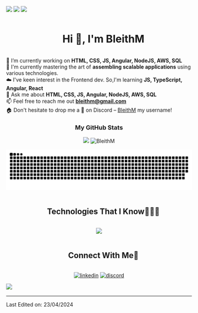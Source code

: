 <!--horizontal divider(gradiant)-->
<img src="https://user-images.githubusercontent.com/73097560/115834477-dbab4500-a447-11eb-908a-139a6edaec5c.gif">

<!--Banner-->
<img src="https://github.com/BleithM/BleithM/assets/75079865/b271ae43-7f55-4d0c-b60e-32a6bc896001">

<!--horizontal divider(gradiant)-->
<img src="https://user-images.githubusercontent.com/73097560/115834477-dbab4500-a447-11eb-908a-139a6edaec5c.gif">

<!--h1 without bottom border-->
<div id="user-content-toc">
  <ul align="center">
    <summary><h1 style="display: inline-block">Hi 👋, I'm BleithM</h1></summary>
  </ul>
</div>

<!--Intro start-->
🔭 I’m currently working on **HTML, CSS, JS, Angular, NodeJS, AWS, SQL**<br>
🌱 I'm currently mastering the art of **assembling scalable applications** using various technologies.<br>
☁️ I've keen interest in the Frontend dev. So,I'm learning **JS, TypeScript, Angular, React**<br>
💬 Ask me about **HTML, CSS, JS, Angular, NodeJS, AWS, SQL**<br>
📫 Feel free to reach me out **bleithm@gmail.com**<br>
🏠 Don't hesitate to drop me a **👋** on Discord –  [BleithM](http://discord.com/users/bleithm) my username!<br>
  
<!--Intro end-->
<h3 align="center">My GitHub Stats</h3>
<p align="center" width="90%"> 
  <img height="180em" aling="right" src="https://github-readme-stats-eight-theta.vercel.app/api/top-langs/?username=Bleithm&layout=compact&langs_count=8&theme=dark"/>
  <img height="180em" aling="left" src="https://github-readme-stats.vercel.app/api?username=BleithM&show_icons=true&theme=dark&locale=en" alt="BleithM" />
</p>

<!--- snake -->
<div align="center">
  <img  src="https://github.com/1999AZZAR/1999AZZAR/blob/readme/resources/img/grid-snake.svg"
       alt="snake" /></a>
</div>


<!--h1 without bottom border-->
<div id="user-content-toc">
  <ul align="center">
    <summary><h2 style="display: inline-block">Technologies That I Know👨🏻‍💻</h2></summary>
  </ul>
</div>



<!--tech stack icons-->
<p align="center">
  <a href="https://skillicons.dev">
    <img src="https://skillicons.dev/icons?i=git,aws,css,discord,docker,postgres,pug,dynamodb,figma,github,html,js,linux,md,materialui,nginx,mysql,nodejs,postman,py,react,tailwind,ts,vscode,kubernetes&perline=14" />
  </a>
</p>

<!-- Connect with me -->
<!--h2 without bottom border-->
<div id="user-content-toc">
  <ul align="center">
    <summary><h2 style="display: inline-block">Connect With Me🤝</h2></summary>
  </ul>
</div>

<!--icons and links-->
<p align="center">
<a href="https://www.linkedin.com/in/bleithmarin/" target="blank"><img align="center" src="https://user-images.githubusercontent.com/88904952/234979284-68c11d7f-1acc-4f0c-ac78-044e1037d7b0.png" alt="linkedin" height="50" width="50" /></a>
<a href="https://discordapp.com/users/957722095381540874" target="blank"><img align="center" src="https://user-images.githubusercontent.com/88904952/234982627-019fd336-6248-453c-9b05-97c13fd1d207.png" alt="discord" height="50" width="50" /></a>
</p>

<!-- Profile count-->
<a href="https://visitcount.itsvg.in">
  <img src="https://visitcount.itsvg.in/api?id=BleithM&label=Profile%20Views&color=1&icon=0&pretty=true" />
</a>

----------------------------------------------------------------------
Last Edited on: 23/04/2024
